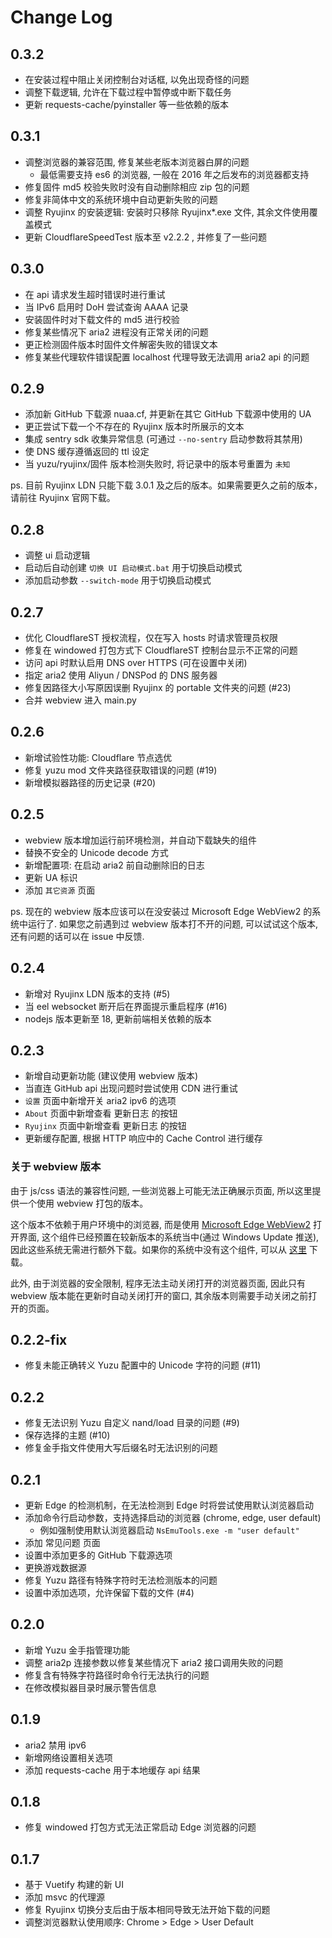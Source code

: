# Change Log

## 0.3.2
 - 在安装过程中阻止关闭控制台对话框, 以免出现奇怪的问题
 - 调整下载逻辑, 允许在下载过程中暂停或中断下载任务
 - 更新 requests-cache/pyinstaller 等一些依赖的版本

## 0.3.1
 - 调整浏览器的兼容范围, 修复某些老版本浏览器白屏的问题 
   - 最低需要支持 es6 的浏览器, 一般在 2016 年之后发布的浏览器都支持
 - 修复固件 md5 校验失败时没有自动删除相应 zip 包的问题
 - 修复非简体中文的系统环境中自动更新失败的问题
 - 调整 Ryujinx 的安装逻辑: 安装时只移除 Ryujinx*.exe 文件, 其余文件使用覆盖模式
 - 更新 CloudflareSpeedTest 版本至 v2.2.2 , 并修复了一些问题

## 0.3.0
 - 在 api 请求发生超时错误时进行重试
 - 当 IPv6 启用时 DoH 尝试查询 AAAA 记录
 - 安装固件时对下载文件的 md5 进行校验
 - 修复某些情况下 aria2 进程没有正常关闭的问题
 - 更正检测固件版本时固件文件解密失败的错误文本
 - 修复某些代理软件错误配置 localhost 代理导致无法调用 aria2 api 的问题

## 0.2.9
 - 添加新 GitHub 下载源 nuaa.cf, 并更新在其它 GitHub 下载源中使用的 UA
 - 更正尝试下载一个不存在的 Ryujinx 版本时所展示的文本
 - 集成 sentry sdk 收集异常信息 (可通过 `--no-sentry` 启动参数将其禁用)
 - 使 DNS 缓存遵循返回的 ttl 设定
 - 当 yuzu/ryujinx/固件 版本检测失败时, 将记录中的版本号重置为 `未知`

ps. 目前 Ryujinx LDN 只能下载 3.0.1 及之后的版本。如果需要更久之前的版本，请前往 Ryujinx 官网下载。

## 0.2.8
 - 调整 ui 启动逻辑
 - 启动后自动创建 `切换 UI 启动模式.bat` 用于切换启动模式
 - 添加启动参数 `--switch-mode` 用于切换启动模式

## 0.2.7
 - 优化 CloudflareST 授权流程，仅在写入 hosts 时请求管理员权限
 - 修复在 windowed 打包方式下 CloudflareST 控制台显示不正常的问题
 - 访问 api 时默认启用 DNS over HTTPS (可在设置中关闭)
 - 指定 aria2 使用 Aliyun / DNSPod 的 DNS 服务器
 - 修复因路径大小写原因误删 Ryujinx 的 portable 文件夹的问题 (#23)
 - 合并 webview 进入 main.py

## 0.2.6
 - 新增试验性功能: Cloudflare 节点选优
 - 修复 yuzu mod 文件夹路径获取错误的问题 (#19)
 - 新增模拟器路径的历史记录 (#20)

## 0.2.5
 - webview 版本增加运行前环境检测，并自动下载缺失的组件
 - 替换不安全的 Unicode decode 方式
 - 新增配置项: 在启动 aria2 前自动删除旧的日志
 - 更新 UA 标识
 - 添加 `其它资源` 页面

ps. 现在的 webview 版本应该可以在没安装过 Microsoft Edge WebView2 的系统中运行了. 
如果您之前遇到过 webview 版本打不开的问题, 可以试试这个版本, 还有问题的话可以在 issue 中反馈.

## 0.2.4
 - 新增对 Ryujinx LDN 版本的支持 (#5)
 - 当 eel websocket 断开后在界面提示重启程序 (#16)
 - nodejs 版本更新至 18, 更新前端相关依赖的版本

## 0.2.3
 - 新增自动更新功能 (建议使用 webview 版本)
 - 当直连 GitHub api 出现问题时尝试使用 CDN 进行重试
 - `设置` 页面中新增开关 aria2 ipv6 的选项
 - `About` 页面中新增查看 更新日志 的按钮
 - `Ryujinx` 页面中新增查看 更新日志 的按钮
 - 更新缓存配置, 根据 HTTP 响应中的 Cache Control 进行缓存

### 关于 webview 版本

由于 js/css 语法的兼容性问题, 一些浏览器上可能无法正确展示页面, 所以这里提供一个使用 webview 打包的版本。

这个版本不依赖于用户环境中的浏览器, 而是使用 [Microsoft Edge WebView2](https://developer.microsoft.com/en-us/microsoft-edge/webview2/)
打开界面, 这个组件已经预置在较新版本的系统当中(通过 Windows Update 推送), 因此这些系统无需进行额外下载。如果你的系统中没有这个组件, 
可以从 [这里](https://developer.microsoft.com/zh-cn/microsoft-edge/webview2/#download-section) 下载。

此外, 由于浏览器的安全限制, 程序无法主动关闭打开的浏览器页面, 因此只有 webview 版本能在更新时自动关闭打开的窗口,
其余版本则需要手动关闭之前打开的页面。

## 0.2.2-fix
 - 修复未能正确转义 Yuzu 配置中的 Unicode 字符的问题 (#11)

## 0.2.2
 - 修复无法识别 Yuzu 自定义 nand/load 目录的问题 (#9)
 - 保存选择的主题 (#10)
 - 修复金手指文件使用大写后缀名时无法识别的问题

## 0.2.1
 - 更新 Edge 的检测机制，在无法检测到 Edge 时将尝试使用默认浏览器启动
 - 添加命令行启动参数，支持选择启动的浏览器 (chrome, edge, user default)
   - 例如强制使用默认浏览器启动 `NsEmuTools.exe -m "user default"`
 - 添加 常见问题 页面
 - 设置中添加更多的 GitHub 下载源选项
 - 更换游戏数据源
 - 修复 Yuzu 路径有特殊字符时无法检测版本的问题
 - 设置中添加选项，允许保留下载的文件 (#4)

## 0.2.0
 - 新增 Yuzu 金手指管理功能
 - 调整 aria2p 连接参数以修复某些情况下 aria2 接口调用失败的问题
 - 修复含有特殊字符路径时命令行无法执行的问题
 - 在修改模拟器目录时展示警告信息

## 0.1.9
 - aria2 禁用 ipv6
 - 新增网络设置相关选项
 - 添加 requests-cache 用于本地缓存 api 结果

## 0.1.8
 - 修复 windowed 打包方式无法正常启动 Edge 浏览器的问题

## 0.1.7
 - 基于 Vuetify 构建的新 UI
 - 添加 msvc 的代理源
 - 修复 Ryujinx 切换分支后由于版本相同导致无法开始下载的问题
 - 调整浏览器默认使用顺序: Chrome > Edge > User Default
